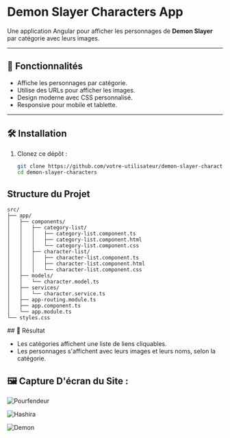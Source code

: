 # Demon Slayer Characters App

Une application Angular pour afficher les personnages de **Demon Slayer** par catégorie avec leurs images.

---

## 🚀 Fonctionnalités
- Affiche les personnages par catégorie.
- Utilise des URLs pour afficher les images.
- Design moderne avec CSS personnalisé.
- Responsive pour mobile et tablette.

---

## 🛠️ Installation

1. Clonez ce dépôt :
   ```bash
   git clone https://github.com/votre-utilisateur/demon-slayer-characters.git
   cd demon-slayer-characters


## Structure du Projet

```
src/
├── app/
│   ├── components/
│   │   ├── category-list/
│   │   │   ├── category-list.component.ts
│   │   │   ├── category-list.component.html
│   │   │   └── category-list.component.css
│   │   ├── character-list/
│   │   │   ├── character-list.component.ts
│   │   │   ├── character-list.component.html
│   │   │   └── character-list.component.css
│   ├── models/
│   │   └── character.model.ts
│   ├── services/
│   │   └── character.service.ts
│   ├── app-routing.module.ts
│   ├── app.component.ts
│   └── app.module.ts
└── styles.css
```

## 🌟 Résultat

- Les catégories affichent une liste de liens cliquables.
- Les personnages s'affichent avec leurs images et leurs noms, selon la catégorie.

## 🖼️ Capture D'écran du Site :

![Pourfendeur](src/assets/pourfendeur.png)

![Hashira](src/assets/hashira.png)

![Demon](src/assets/demon.png)

